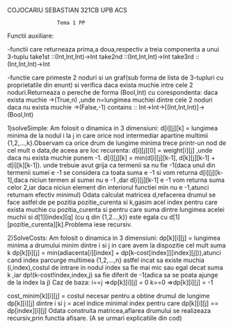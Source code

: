COJOCARIU SEBASTIAN 321CB
UPB ACS

					Tema 1 PP
Functii auxiliare:

-functii care returneaza prima,a doua,respectiv a treia componenta a unui 3-tuplu
take1st ::(Int,Int,Int)->Int
take2nd ::(Int,Int,Int)->Int
take3rd ::(Int,Int,Int)->Int


-functie care primeste 2 noduri si un graf(sub forma de lista de 3-tupluri cu proprietatile 
din enunt) si verifica daca exista muchie intre cele 2 noduri.Returneaza o pereche de forma 
(Bool,Int) cu corespondenta:
	daca exista muchie ->(True,n) ,unde n=lungimea muchiei dintre cele 2 noduri
	daca nu exista muchie ->(False,-1) 
contains :: Int->Int->[(Int,Int,Int)]->(Bool,Int) 


1)solveSimple:
	Am folosit o dinamica in 3 dimensiuni:
d[i][j][k] = lungimea minima de la nodul i la j in care orice nod intermediar
	apartine multimii {1,2,...,k}.Observam ca orice drum de lungime minima trece
	printr-un nod de cel mult o data,de aceea are loc recurenta:
d[i][j][0] = weight[i][j] ,unde daca nu exista muchie punem -1.
d[i][j][k] = min(d[i][j][k-1], d[k][j][k-1] + d[i][k][k-1]).
	unde trebuie avut grija ca termenii sa nu fie -1(daca unul din termenii sumei e 
	-1 se considera ca toata suma e -1 si vom returna d[i][j][k-1],daca niciun termen
	al sumei nu e -1 ,dar d[i][j][k-1] e -1 vom returna suma celor 2,iar daca niciun
	element din interiorul functiei min nu e -1,atunci returnam efectiv minimul) 
Odata calculat matricea d,refacerea drumul se face astfel:de pe pozitia pozitie_curenta
si k,gasim acel index pentru care exista muchie cu pozitia_curenta si pentru care suma
dintre lungimea acelei muchii si d[1][index][q] (cu q din {1,2...,k}) este egala cu
d[1][pozitie_curenta][k].Problema iese recursiv.


2)SolveCosts:
	Am folosit o dinamica in 3 dimensiuni:
dp[k][i][j] = lungimea minima a drumului minim dintre i si j in care avem la dispozitie cel mult 
			  suma k
dp[k][i][j] = min(adiacenta[i][index] + dp[k-cost[index]][index][j])),atunci cand index parcurge
			 multimea {1,2,...,n} astfel incat sa existe muchia (i,index),costul de intrare in nodul
			 index sa fie mai mic sau egal decat suma k ,iar dp!(k-cost!index,index,j) sa fie diferit 
			 de -1(adica sa se poata ajunge de la index la j)
Caz de baza: i==j =>dp[k][i][j] = 0
			 k==0 =>dp[k][i][j] = -1			  

cost_minim[k][i][j] = costul necesar pentru a obtine drumul de lungime dp[k][i][j] dintre i si j
					= acel indice minimal index pentru care dp[k][i][j] == dp[index][i][j]
Odata construita matricea,aflarea drumului se realizeaza recursiv,prin functia afisare.
(A se urmari explicatiile din cod)					 
